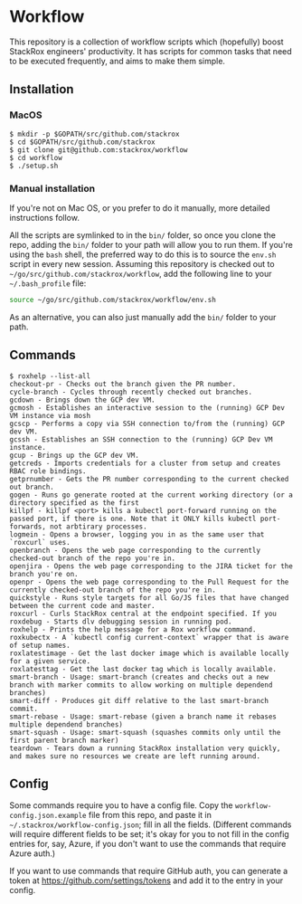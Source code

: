 # Workflow
This repository is a collection of workflow scripts which (hopefully) boost StackRox engineers' productivity. It has scripts for common tasks that need to be executed frequently, and aims to make them simple.

## Installation

### MacOS

```
$ mkdir -p $GOPATH/src/github.com/stackrox
$ cd $GOPATH/src/github.com/stackrox
$ git clone git@github.com:stackrox/workflow
$ cd workflow
$ ./setup.sh
```

### Manual installation

If you're not on Mac OS, or you prefer to do it manually, more detailed instructions follow.

All the scripts are symlinked to in the `bin/` folder, so once you clone the repo, adding the `bin/` folder to your path will allow you to run them. If you're using the `bash` shell, the preferred way to do this is to source the `env.sh` script in every new session. Assuming this repository is checked out to `~/go/src/github.com/stackrox/workflow`, add the following line to your `~/.bash_profile` file:

```sh
source ~/go/src/github.com/stackrox/workflow/env.sh
```

As an alternative, you can also just manually add the `bin/` folder to your path.

## Commands

```
$ roxhelp --list-all
checkout-pr - Checks out the branch given the PR number.
cycle-branch - Cycles through recently checked out branches.
gcdown - Brings down the GCP dev VM.
gcmosh - Establishes an interactive session to the (running) GCP Dev VM instance via mosh
gcscp - Performs a copy via SSH connection to/from the (running) GCP dev VM.
gcssh - Establishes an SSH connection to the (running) GCP Dev VM instance.
gcup - Brings up the GCP dev VM.
getcreds - Imports credentials for a cluster from setup and creates RBAC role bindings.
getprnumber - Gets the PR number corresponding to the current checked out branch.
gogen - Runs go generate rooted at the current working directory (or a directory specified as the first
killpf - killpf <port> kills a kubectl port-forward running on the passed port, if there is one. Note that it ONLY kills kubectl port-forwards, not arbtirary processes.
logmein - Opens a browser, logging you in as the same user that `roxcurl` uses.
openbranch - Opens the web page corresponding to the currently checked-out branch of the repo you're in.
openjira - Opens the web page corresponding to the JIRA ticket for the branch you're on.
openpr - Opens the web page corresponding to the Pull Request for the currently checked-out branch of the repo you're in.
quickstyle - Runs style targets for all Go/JS files that have changed between the current code and master.
roxcurl - Curls StackRox central at the endpoint specified. If you
roxdebug - Starts dlv debugging session in running pod.
roxhelp - Prints the help message for a Rox workflow command.
roxkubectx - A `kubectl config current-context` wrapper that is aware of setup names.
roxlatestimage - Get the last docker image which is available locally for a given service.
roxlatesttag - Get the last docker tag which is locally available.
smart-branch - Usage: smart-branch (creates and checks out a new branch with marker commits to allow working on multiple dependend branches)
smart-diff - Produces git diff relative to the last smart-branch commit.
smart-rebase - Usage: smart-rebase (given a branch name it rebases multiple dependend branches)
smart-squash - Usage: smart-squash (squashes commits only until the first parent branch marker)
teardown - Tears down a running StackRox installation very quickly, and makes sure no resources we create are left running around.
```

## Config

Some commands require you to have a config file. Copy the `workflow-config.json.example` file from this repo,
and paste it in `~/.stackrox/workflow-config.json`; fill in all the fields.
(Different commands will require different fields to be set; it's okay for you to not fill in the config entries for,
say, Azure, if you don't want to use the commands that require Azure auth.)

If you want to use commands that require GitHub auth, you can generate a token at https://github.com/settings/tokens and add it to the entry in your config.

